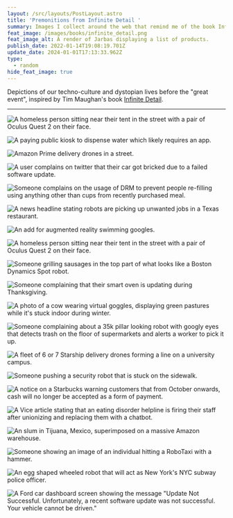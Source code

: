 ```yaml
---
layout: /src/layouts/PostLayout.astro
title: 'Premonitions from Infinite Detail '
summary: Images I collect around the web that remind me of the book Infinite Detail.
feat_image: /images/books/infinite_detail.png
feat_image_alt: A render of Jarbas displaying a list of products.
publish_date: 2022-01-14T19:08:19.701Z
update_date: 2024-01-01T17:13:33.962Z
type:
  - random
hide_feat_image: true
---
```


Depictions of our techno-culture and dystopian lives before the "great event", inspired by Tim Maughan's book <a
  href="https://www.goodreads.com/en/book/show/40121978-infinite-detail"
  target="_blank">Infinite Detail</a>.

<hr>

![A homeless person sitting near their tent in the street with a pair of Oculus Quest 2 on their face.](/images/uploads/oculus.jpeg 'A homeless person sitting near their tent in the street with a pair of Oculus Quest 2 on their face.')

![A paying public kiosk to dispense water which likely requires an app.](/images/uploads/img_6760.jpg 'A paying public kiosk to dispense water which likely requires an app.')

![Amazon Prime delivery drones in a street.](/images/uploads/img_6592.jpg 'Amazon Prime delivery drones in a street.')

![A user complains on twitter that their car got bricked due to a failed software update.](/images/uploads/img_6620.jpg 'A user complains on twitter that their car got bricked due to a failed software update.')

![Someone complains on the usage of DRM to prevent people re-filling using anything other than cups from recently purchased meal.](/images/uploads/img_6591.jpg 'Someone complains on the usage of DRM to prevent people re-filling using anything other than cups from recently purchased meal.')

![A news headline stating robots are picking up unwanted jobs in a Texas restaurant.](/images/uploads/img_6822.jpg 'A news headline stating robots are picking up unwanted jobs in a Texas restaurant.')

![An add for augmented reality swimming googles.](/images/uploads/img_7271.jpg 'An add for augmented reality swimming googles.')

![A homeless person sitting near their tent in the street with a pair of Oculus Quest 2 on their face.](/images/uploads/img_7459.jpg 'A homeless person sitting near their tent in the street with a pair of Oculus Quest 2 on their face.')

![Someone grilling sausages in the top part of what looks like a Boston Dynamics Spot robot.](/images/uploads/img_7778.jpg 'Someone grilling sausages in the top part of what looks like a Boston Dynamics Spot robot.')

![Someone complaining that their smart oven is updating during Thanksgiving.](/images/uploads/img_7725.jpg 'Someone complaining that their smart oven is updating during Thanksgiving.')

![A photo of a cow wearing virtual goggles, displaying green pastures while it's stuck indoor during winter.](/images/uploads/img_7944.jpeg "A photo of a cow wearing virtual goggles, displaying green pastures while it's stuck indoor during winter.")

![Someone complaining about a 35k pillar looking robot with googly eyes that detects trash on the floor of supermarkets and alerts a worker to pick it up.](/images/uploads/shopkeeping_robot.jpeg 'An expensive robot whose purpose is to alert a human that there is trash on the floor.')

![A fleet of 6 or 7 Starship delivery drones forming a line on a university campus.](/images/uploads/starship_fleet.png 'A fleet of 6 or 7 Starship delivery drones forming a line on a university campus.')

![Someone pushing a security robot that is stuck on the sidewalk.](/images/uploads/security_robot.jpg 'Someone pushing a security robot that is stuck on the sidewalk.')

![A notice on a Starbucks warning customers that from October onwards, cash will no longer be accepted as a form of payment.](/images/uploads/chashless_store.webp 'A notice on a Starbucks warning customers that from October onwards, cash will no longer be accepted as a form of payment.')

![A Vice article stating that an eating disorder helpline is firing their staff after unionizing and replacing them with a chatbot.](/images/uploads/chatbots.jpeg 'A Vice article stating that an eating disorder helpline is firing their staff after unionizing and replacing them with a chatbot.')

![An slum in Tijuana, Mexico, superimposed on a massive Amazon warehouse.](/images/uploads/amazon_warehouse.jpeg 'An slum in Tijuana, Mexico, superimposed on a massive Amazon warehouse.')

![Someone showing an image of an individual hitting a RoboTaxi with a hammer.](/images/uploads/autonomous_car.png 'Someone showing an image of an individual hitting a RoboTaxi with a hammer.')

![An egg shaped wheeled robot that will act as New York's NYC subway police officer.](/images/uploads/nypd_robocop.jpeg "An egg shaped wheeled robot that will act as New York's NYC subway police officer.")

![A Ford car dashboard screen showing the message "Update Not Successful. Unfortunately, a recent software update was not successful. Your vehicle cannot be driven."](/images/uploads/car_bricked.jpeg 'A Ford car dashboard screen showing the message "Update Not Successful. Unfortunately, a recent software update was not successful. Your vehicle cannot be driven."')
